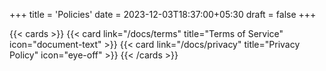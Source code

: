 +++
title = 'Policies'
date = 2023-12-03T18:37:00+05:30
draft = false
+++

{{< cards >}}
  {{< card link="/docs/terms" title="Terms of Service" icon="document-text" >}}
  {{< card link="/docs/privacy" title="Privacy Policy" icon="eye-off" >}}
{{< /cards >}}
